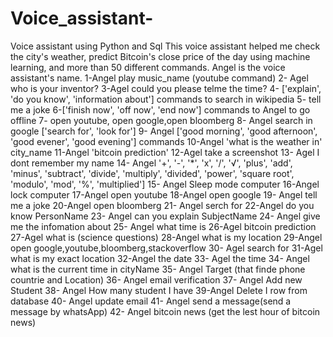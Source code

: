 # Voice_assistant-
Voice assistant  using Python and Sql
This voice assistant helped me check the city's weather, predict Bitcoin's close price of the day using machine learning, and more than 50 different commands.
Angel is the voice assistant's name.
1-Angel play music_name (youtube command)
2- Agel who is your inventor?
3-Agel could you please telme the time?
4- ['explain', 'do you know', 'information about'] commands to search in  wikipedia 
5- tell me a joke
6-['finish now', 'off now', 'end now'] commands to Angel to go offline
7- open youtube, open google,open bloomberg
8- Angel search in google ['search for', 'look for']
9- Angel ['good morning', 'good afternoon', 'good evener', 'good evening'] commands
10-Angel 'what is the weather in' city_name
11-Angel 'bitcoin prediction'
12-Agel take a screenshot
13- Agel I dont remember my name
14- Angel  '+', '-', '*', 'x', '/', '√', 'plus', 'add', 'minus', 'subtract', 'divide', 'multiply', 'divided',
                     'power', 'square root', 'modulo', 'mod', '%',
                     'multiplied']
15- Angel Sleep mode computer
16-Angel  lock computer
17-Angel open youtube
18-Angel open google
19- Angel tell me a joke
20-Angel open bloomberg
21- Angel serch for
22-Angel do you know PersonName
23- Angel can you explain SubjectName
24- Angel give me the infomation about
25- Angel what time is 
26-Agel bitcoin prediction 
27-Agel what is (science questions)
28-Angel what is my location
29-Angel open google,youtube,bloomberg,stackoverflow
30- Agel search for
31-Agel what is my exact location
32-Angel the date
33- Agel the time
34- Angel what is the current time in cityName
35- Angel Target (that finde phone countrie and Location)
36- Angel email verification
37- Angel Add new Student
38- Angel How many student I have
39-Angel  Delete I row from database
40- Angel update email
41- Angel send a message(send a message by whatsApp)
42- Angel bitcoin news (get the lest hour of bitcoin news)
